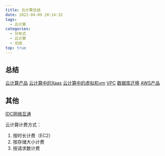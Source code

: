 ```yaml
---
title: 云计算总结
date: 2022-04-09 20:14:32
tags:
  - 云计算
categories:
  - 分布式
  - 云计算  
  - 总结
top: true  
---
```


<p></p>
<!-- more -->

## 总结
 [云计算产品](../../../../2022/04/30/cloudProduct/)
 [云计算中的Xaas](../../../../2019/02/07/xaas/) 
 [云计算中的虚拟机vm](../../../../2020/07/29/vm/)
 [VPC](../../../../2022/04/09/vpc/)
 [数据库迁移](../../../../2022/04/11/dbMigrate/)
 [AWS产品](../../../../2022/05/01/awsArch/)


  
## 其他
 [IDC网络互通](../../../../2019/05/15/netConnection/)

 云计算计费方式：
 1. 按时长计费（EC2）
 2. 按存储大小计费
 3. 按请求数计费


 